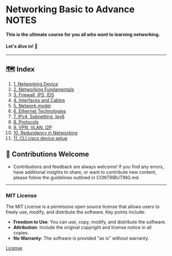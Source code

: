 # Networking Basic to Advance **NOTES**
 **This is the ultimate course for you all who want to learning networking.**
#### Let's dive in! 🚀
---
## 🗺️ Index
1. [1. Networking Device](https://github.com/sudo-404-hub/Networking-Basic-to-Advance/wiki/1.-Networking-device)
2. [2. Networking Fundamentals](https://github.com/sudo-404-hub/Networking-Basic-to-Advance/wiki/2.-Networking-Fundamentals)
3. [3. Firewall ,IPS ,IDS](https://github.com/sudo-404-hub/Networking-Basic-to-Advance/wiki/3-Firewall-,IPS-,IDS)
4. [4. Interfaces and Cables](https://github.com/sudo-404-hub/Networking-Basic-to-Advance/wiki/4.-Interfaces-and-Cables)
5. [5. Network model](https://github.com/sudo-404-hub/Networking-Basic-to-Advance/wiki/5.-Network-model)
6. [6. Ethernet Technologies](https://github.com/sudo-404-hub/Networking-Basic-to-Advance/wiki/6.-Ethernet-Technologies)
7. [7. IPv4, Subnetting, Ipv6](https://github.com/sudo-404-hub/Networking-Basic-to-Advance/wiki/7.-IPv4,-Ipv6)
8. [8. Protocols](https://github.com/sudo-404-hub/Networking-Basic-to-Advance/wiki/8.-Protocols)
9. [9. VPN, VLAN, I2P](https://github.com/sudo-404-hub/Networking-Basic-to-Advance/wiki/9.-VPN,-vLAN,-I2P)
10. [10. Redundancy in Networking](https://github.com/sudo-404-hub/Networking-Basic-to-Advance/wiki/10.-Redundancy-in-Networking)
11. [11. CLI cisco device setup](https://github.com/sudo-404-hub/Networking-Basic-to-Advance/wiki/11.-CLI-cisco-device-setup)



## 🤝 Contributions Welcome

- Contributions and feedback are always welcome! If you find any errors, have additional insights to share, or want to contribute new content, please follow the guidelines outlined in CONTRIBUTING.md.

---

### MIT License

The MIT License is a permissive open source license that allows users to freely use, modify, and distribute the software. Key points include:

- **Freedom to Use**: You can use, copy, modify, and distribute the software.
- **Attribution**: Include the original copyright and license notice in all copies.
- **No Warranty**: The software is provided "as is" without warranty.

 [License](https://github.com/sudo-404-hub/Networking-Basic-to-Advance/blob/main/LICENSE)
 

